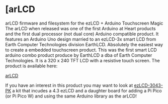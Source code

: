 [arLCD
=====

arLCD firmware and filesystem for the ezLCD + Arduino Touchscreen Magic
The arLCD when released was one of the first Arduino at Heart products and the first dual processor (not dual core) Arduino compatible product. It features an Arduino Uno design married to an ezLCD-3x smart LCD from Earth Computer Technologies division EarthLCD. Absolutely the easiest way to create a embedded touchscreen product. This was the first smart LCD arduino combo product produce by EarthLCD a dba of Earth Computer Technologies. It is a 320 x 240 TFT LCD with a resistive touch screen. The product is available here:

[arLCD](https://earthlcd.com/products/arlcd)

If you have an interest in this product you may want to look at [ezLCD-3043-PK](https://earthlcd.com/products/ezlcd-3043-pk)
a kit that incudes a 4.3 ezLCD and a daughter board for adding a Pi Pico (or Pi Pico W) and using the same Arduino library as the arLCD!
